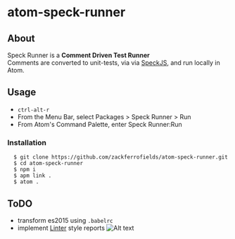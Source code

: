 # atom-speck-runner

## About

Speck Runner is a **Comment Driven Test Runner**  
Comments are converted to unit-tests, via via [SpeckJS](https://github.com/speckjs/speckjs/),
and run locally in Atom.

## Usage

- `ctrl-alt-r`
- From the Menu Bar, select Packages > Speck Runner > Run
- From Atom's Command Palette, enter Speck Runner:Run

### Installation

```
  $ git clone https://github.com/zackferrofields/atom-speck-runner.git
  $ cd atom-speck-runner
  $ npm i
  $ apm link .
  $ atom .
```

## ToDO

- transform es2015 using `.babelrc`
- implement [Linter](https://github.com/atom-community/linter) style reports ![Alt text](https://camo.githubusercontent.com/70b6e697c9d793642414b4ea6d08dbb9678877b3/687474703a2f2f672e7265636f726469742e636f2f313352666d6972507a322e676966)
